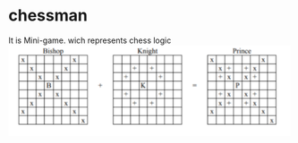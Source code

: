# chessman
It is Mini-game. wich represents chess logic
![](https://github.com/Ver33d/chessman/blob/main/photo/1.PNG)
